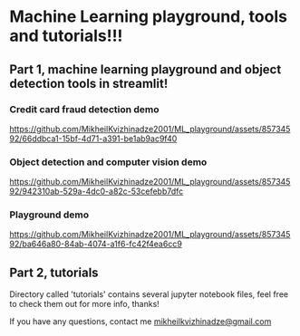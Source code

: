 # Machine Learning playground, tools and tutorials!!!


## Part 1, machine learning playground and object detection tools in streamlit!

### Credit card fraud detection demo
https://github.com/MikheilKvizhinadze2001/ML_playground/assets/85734592/66ddbca1-15bf-4d71-a391-be1ab9ac9f40


### Object detection and computer vision demo


https://github.com/MikheilKvizhinadze2001/ML_playground/assets/85734592/942310ab-529a-4dc0-a82c-53cefebb7dfc



### Playground demo


https://github.com/MikheilKvizhinadze2001/ML_playground/assets/85734592/ba646a80-84ab-4074-a1f6-fc42f4ea6cc9



## Part 2, tutorials
Directory called 'tutorials' contains several jupyter notebook files, feel free to check them out for more info, thanks!

If you have any questions, contact me mikheilkvizhinadze@gmail.com
